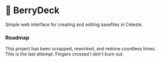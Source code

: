 🍓 BerryDeck
============

Simple web interface for creating and editing savefiles in Celeste.

### Roadmap

This project has been scrapped, reworked, and redone countless times. This is the last attempt. Fingers crossed I don't burn out.
